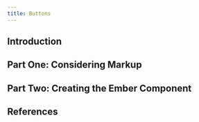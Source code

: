 ```yaml
---
title: Buttons
---
```


## Introduction

## Part One: Considering Markup

## Part Two: Creating the Ember Component  

## References

